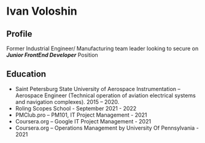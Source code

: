 # Ivan Voloshin
## Profile
 Former Industrial Engineer/ Manufacturing team leader looking to secure on *__Junior FrontEnd Developer__* Position
 ## Education
* Saint Petersburg State University of Aerospace Instrumentation –
Aerospace Engineer (Technical operation of aviation electrical systems and navigation
complexes). 2015 – 2020.
* Roling Scopes School - September 2021 - 2022
* PMClub.pro – PM101, IT Project Management - 2021
* Coursera.org – Google IT Project Management - 2021
* Coursera.org – Operations Management by University Of Pennsylvania - 2021
